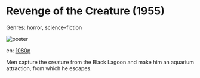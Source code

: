 # Revenge of the Creature (1955)

Genres: horror, science-fiction

![poster](http://image.tmdb.org/t/p/w500/bbZF4Ip7JvWJoNRntG6WhOpJ6GL.jpg)

en:
  [1080p](magnet:?xt=urn:btih:f84d8d02371b5b222bf6d3a23842dd4b54c535fb&dn=Revenge+of+the+Creature+%281955%29+1080p+BrRip+x264+-+YIFY&tr=udp%3A%2F%2Ftracker.openbittorrent.com%3A80%2Fannounce&tr=udp%3A%2F%2Fglotorrents.pw%3A6969%2Fannounce&tr=udp%3A%2F%2Ftracker.openbittorrent.com%3A80%2Fannounce&tr=udp%3A%2F%2Ftracker.opentrackr.org%3A1337%2Fannounce&tr=udp%3A%2F%2Fzer0day.to%3A1337%2Fannounce&tr=udp%3A%2F%2Ftracker.coppersurfer.tk%3A6969%2Fannounce)
  


Men capture the creature from the Black Lagoon and make him an aquarium attraction, from which he escapes.